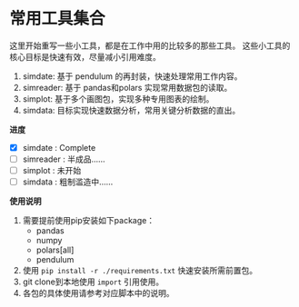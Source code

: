 # 常用工具集合

这里开始重写一些小工具，都是在工作中用的比较多的那些工具。
这些小工具的核心目标是快速有效，尽量减小引用难度。

1. simdate: 基于 pendulum 的再封装，快速处理常用工作内容。
2. simreader: 基于 pandas和polars 实现常用数据包的读取。
3. simplot: 基于多个画图包，实现多种专用图表的绘制。
4. simdata: 目标实现快速数据分析，常用关键分析数据的直出。

**进度**

- [x] simdate : Complete
- [ ] simreader : 半成品……
- [ ] simplot : 未开始
- [ ] simdata : 粗制滥造中……

**使用说明**

1. 需要提前使用pip安装如下package：
    - pandas
    - numpy
    - polars[all]
    - pendulum
2. 使用 `pip install -r ./requirements.txt` 快速安装所需前置包。
3. git clone到本地使用 `import` 引用使用。
4. 各包的具体使用请参考对应脚本中的说明。
